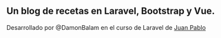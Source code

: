 
## Un blog de recetas en Laravel, Bootstrap y Vue.

Desarrollado por @DamonBalam en el curso de Laravel
de [Juan Pablo](https://www.udemy.com/course/curso-laravel-crea-aplicaciones-y-sitios-web-con-php-y-mvc/)

